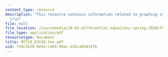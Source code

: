 ```yaml
---
content_type: resource
description: "This resource contains information related to graphing systems. \r\n\
  \r\n"
file: null
file_location: /coursemedia/18-03-differential-equations-spring-2010/f59c5b389e5ec49909ace35ca03414fb_MIT18_03S10_5ex.pdf
file_type: application/pdf
resourcetype: Document
title: MIT18_03S10_5ex.pdf
uid: f59c5b38-9e5e-c499-09ac-e35ca03414fb
---
```

